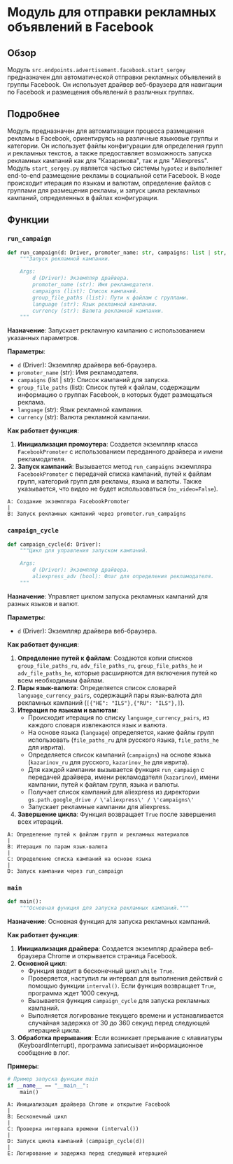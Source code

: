 # Модуль для отправки рекламных объявлений в Facebook

## Обзор

Модуль `src.endpoints.advertisement.facebook.start_sergey` предназначен для автоматической отправки рекламных объявлений в группы Facebook. Он использует драйвер веб-браузера для навигации по Facebook и размещения объявлений в различных группах.

## Подробнее

Модуль предназначен для автоматизации процесса размещения рекламы в Facebook, ориентируясь на различные языковые группы и категории. Он использует файлы конфигурации для определения групп и рекламных текстов, а также предоставляет возможность запуска рекламных кампаний как для "Казаринова", так и для "Aliexpress".
Модуль `start_sergey.py` является частью системы `hypotez` и выполняет end-to-end размещение рекламы в социальной сети Facebook.
В коде происходит итерация по языкам и валютам, определение файлов с группами для размещения рекламы, и запуск цикла рекламных кампаний, определенных в файлах конфигурации.

## Функции

### `run_campaign`

```python
def run_campaign(d: Driver, promoter_name: str, campaigns: list | str, group_file_paths: list, language: str, currency: str):
    """Запуск рекламной кампании.

    Args:
        d (Driver): Экземпляр драйвера.
        promoter_name (str): Имя рекламодателя.
        campaigns (list): Список кампаний.
        group_file_paths (list): Пути к файлам с группами.
        language (str): Язык рекламной кампании.
        currency (str): Валюта рекламной кампании.
    """
```

**Назначение**: Запускает рекламную кампанию с использованием указанных параметров.

**Параметры**:
- `d` (Driver): Экземпляр драйвера веб-браузера.
- `promoter_name` (str): Имя рекламодателя.
- `campaigns` (list | str): Список кампаний для запуска.
- `group_file_paths` (list): Список путей к файлам, содержащим информацию о группах Facebook, в которых будет размещаться реклама.
- `language` (str): Язык рекламной кампании.
- `currency` (str): Валюта рекламной кампании.

**Как работает функция**:

1.  **Инициализация промоутера**: Создается экземпляр класса `FacebookPromoter` с использованием переданного драйвера и имени рекламодателя.
2.  **Запуск кампаний**: Вызывается метод `run_campaigns` экземпляра `FacebookPromoter` с передачей списка кампаний, путей к файлам групп, категорий групп для рекламы, языка и валюты. Также указывается, что видео не будет использоваться (`no_video=False`).

```
A: Создание экземпляра FacebookPromoter
|
B: Запуск рекламных кампаний через promoter.run_campaigns
```

### `campaign_cycle`

```python
def campaign_cycle(d: Driver):
    """Цикл для управления запуском кампаний.

    Args:
        d (Driver): Экземпляр драйвера.
        aliexpress_adv (bool): Флаг для определения рекламодателя.
    """
```

**Назначение**: Управляет циклом запуска рекламных кампаний для разных языков и валют.

**Параметры**:
- `d` (Driver): Экземпляр драйвера веб-браузера.

**Как работает функция**:

1.  **Определение путей к файлам**: Создаются копии списков `group_file_paths_ru`, `adv_file_paths_ru`, `group_file_paths_he` и `adv_file_paths_he`, которые расширяются для включения путей ко всем необходимым файлам.
2.  **Пары язык-валюта**: Определяется список словарей `language_currency_pairs`, содержащий пары язык-валюта для рекламных кампаний (`[{"HE": "ILS"},{"RU": "ILS"},]`).
3.  **Итерация по языкам и валютам**:
    *   Происходит итерация по списку `language_currency_pairs`, из каждого словаря извлекаются язык и валюта.
    *   На основе языка (`language`) определяется, какие файлы групп использовать (`file_paths_ru` для русского языка, `file_paths_he` для иврита).
    *   Определяется список кампаний (`campaigns`) на основе языка (`kazarinov_ru` для русского, `kazarinov_he` для иврита).
    *   Для каждой кампании вызывается функция `run_campaign` с передачей драйвера, имени рекламодателя (`kazarinov`), имени кампании, путей к файлам групп, языка и валюты.
    *   Получает список кампаний для aliexpress из директории `gs.path.google_drive / \'aliexpress\' / \'campaigns\'`
    *   Запускает рекламные кампании для aliexpress.
4.  **Завершение цикла**: Функция возвращает `True` после завершения всех итераций.

```
A: Определение путей к файлам групп и рекламных материалов
|
B: Итерация по парам язык-валюта
|
C: Определение списка кампаний на основе языка
|
D: Запуск кампании через run_campaign
```

### `main`

```python
def main():
    """Основная функция для запуска рекламных кампаний."""
```

**Назначение**: Основная функция для запуска рекламных кампаний.

**Как работает функция**:

1.  **Инициализация драйвера**: Создается экземпляр драйвера веб-браузера Chrome и открывается страница Facebook.
2.  **Основной цикл**:
    *   Функция входит в бесконечный цикл `while True`.
    *   Проверяется, наступил ли интервал для выполнения действий с помощью функции `interval()`. Если функция возвращает `True`, программа ждет 1000 секунд.
    *   Вызывается функция `campaign_cycle` для запуска рекламных кампаний.
    *   Выполняется логирование текущего времени и устанавливается случайная задержка от 30 до 360 секунд перед следующей итерацией цикла.
3.  **Обработка прерывания**: Если возникает прерывание с клавиатуры (KeyboardInterrupt), программа записывает информационное сообщение в лог.

**Примеры**:

```python
# Пример запуска функции main
if __name__ == "__main__":
    main()
```
```
A: Инициализация драйвера Chrome и открытие Facebook
|
B: Бесконечный цикл
|
C: Проверка интервала времени (interval())
|
D: Запуск цикла кампаний (campaign_cycle(d))
|
E: Логирование и задержка перед следующей итерацией